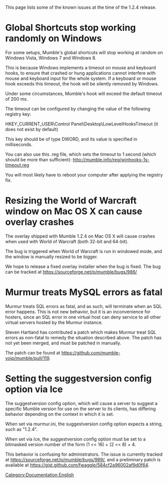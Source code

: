 This page lists some of the known issues at the time of the 1.2.4
release.

# Global Shortcuts stop working randomly on Windows

For some setups, Mumble's global shortcuts will stop working at random
on Windows Vista, Windows 7 and Windows 8.

This is because Windows implements a timeout on mouse and keyboard
hooks, to ensure that crashed or hung applications cannot interfere with
mouse and keyboard input for the whole system. If a keyboard or mouse
hook exceeds this timeout, the hook will be silently removed by Windows.

Under some circumstances, Mumble's hook will exceed the default timeout
of 200 ms.

The timeout can be configured by changing the value of the following
registry key:

HKEY_CURRENT_USER\\Control Panel\\Desktop\\LowLevelHooksTimeout (it
does not exist by default)

This key should be of type DWORD, and its value is specified in
milliseconds.

You can also use this .reg file, which sets the timeout to 1 second
(which should be more than sufficient):
<http://mumble.info/reg/winhooks-1s-timeout.reg>

You will most likely have to reboot your computer after applying the
registry fix.

# Resizing the World of Warcraft window on Mac OS X can cause overlay crashes

The overlay shipped with Mumble 1.2.4 on Mac OS X will cause crashes
when used with World of Warcraft (both 32-bit and 64-bit).

The bug is triggered when World of Warcraft is run in windowed mode, and
the window is manually resized to be bigger.

We hope to release a fixed overlay installer when the bug is fixed. The
bug can be tracked at <https://sourceforge.net/p/mumble/bugs/986/>

# Murmur treats MySQL errors as fatal

Murmur treats SQL errors as fatal, and as such, will terminate when an
SQL error happens. This is not new behavior, but it is an inconvenience
for hosters, since an SQL error in one virtual host can deny service to
all other virtual servers hosted by the Murmur instance.

Steven Hartland has contributed a patch which makes Murmur treat SQL
errors as non-fatal to remedy the situation described above. The patch
has not yet been merged, and must be patched in manually.

The patch can be found at
<https://github.com/mumble-voip/mumble/pull/119>.

# Setting the suggestversion config option via Ice

The suggestversion config option, which will cause a server to suggest a
specific Mumble version for use on the server to its clients, has
differing behavior depending on the context in which it is set.

When set via murmur.ini, the suggestversion config option expects a
string, such as "1.2.4".

When set via Ice, the suggestversion config option must be set to a
bitmasked version number of the form (1 \<\< 16) + (2 \<\< 8) + 4.

This behavior is confusing for administrators. The issue is currently
tracked at <https://sourceforge.net/p/mumble/bugs/989/>, and a
preliminary patch is available at
<https://gist.github.com/fwaggle/584cf2a96002af9d0f64>.

[Category:Documentation
English](Category:Documentation_English "wikilink")